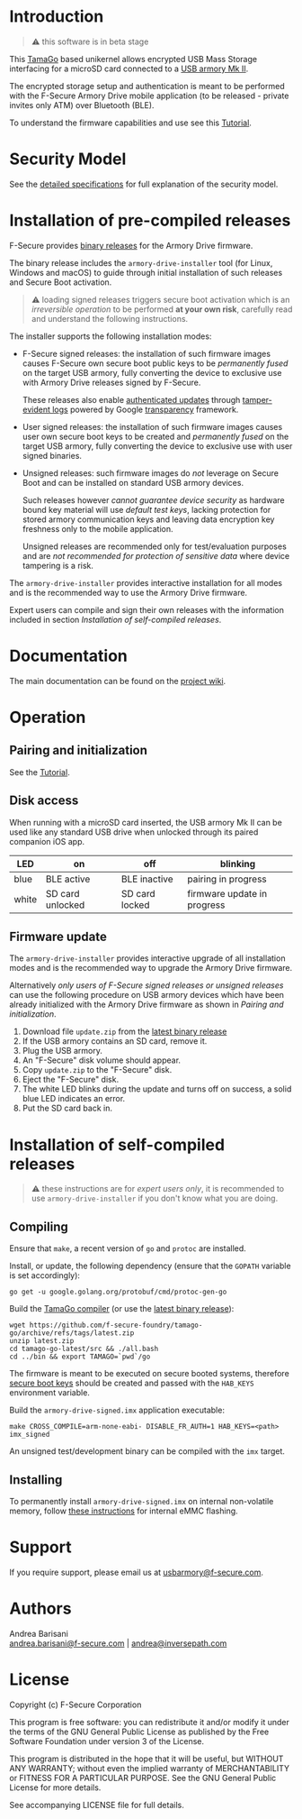 Introduction
============

> :warning: this software is in beta stage

This [TamaGo](https://github.com/f-secure-foundry/tamago) based unikernel
allows encrypted USB Mass Storage interfacing for a microSD card connected to a
[USB armory Mk II](https://github.com/f-secure-foundry/usbarmory/wiki).

The encrypted storage setup and authentication is meant to be performed with
the F-Secure Armory Drive mobile application (to be released - private invites only
ATM) over Bluetooth (BLE).

To understand the firmware capabilities and use see this
[Tutorial](https://github.com/f-secure-foundry/armory-drive/wiki/Tutorial).

Security Model
==============

See the [detailed specifications](https://github.com/f-secure-foundry/armory-drive/wiki/Specifications)
for full explanation of the security model.

Installation of pre-compiled releases
=====================================

F-Secure provides [binary releases](https://github.com/f-secure-foundry/armory-drive/releases)
for the Armory Drive firmware.

The binary release includes the `armory-drive-installer` tool (for Linux,
Windows and macOS) to guide through initial installation of such releases and
Secure Boot activation.

> :warning: loading signed releases triggers secure boot activation which is an
> *irreversible operation* to be performed **at your own risk**, carefully
> read and understand the following instructions.

The installer supports the following installation modes:

* F-Secure signed releases: the installation of such firmware images
  causes F-Secure own secure boot public keys to be *permanently fused* on the
  target USB armory, fully converting the device to exclusive use with Armory
  Drive releases signed by F-Secure.

  These releases also enable [authenticated updates](https://github.com/f-secure-foundry/armory-drive/wiki/Firmware-Transparency)
  through [tamper-evident logs](https://github.com/f-secure-foundry/armory-drive-log)
  powered by Google [transparency](https://transparency.dev/) framework.

* User signed releases: the installation of such firmware images
  causes user own secure boot keys to be created and *permanently fused* on the
  target USB armory, fully converting the device to exclusive use with user
  signed binaries.

* Unsigned releases: such firmware images do *not* leverage on Secure Boot and
  can be installed on standard USB armory devices.

  Such releases however *cannot guarantee device security* as hardware bound
  key material will use *default test keys*, lacking protection for stored armory
  communication keys and leaving data encryption key freshness only to the mobile
  application.

  Unsigned releases are recommended only for test/evaluation purposes and are
  *not recommended for protection of sensitive data* where device tampering is a
  risk.

The `armory-drive-installer` provides interactive installation for all modes
and is the recommended way to use the Armory Drive firmware.

Expert users can compile and sign their own releases with the information
included in section _Installation of self-compiled releases_.

Documentation
=============

The main documentation can be found on the
[project wiki](https://github.com/f-secure-foundry/armory-drive/wiki).

Operation
=========

Pairing and initialization
--------------------------

See the [Tutorial](https://github.com/f-secure-foundry/armory-drive/wiki/Tutorial).

Disk access
-----------

When running with a microSD card inserted, the USB armory Mk II can be used
like any standard USB drive when unlocked through its paired companion iOS app.

| LED   | on               | off            | blinking                    |
|-------|------------------|----------------|-----------------------------|
| blue  | BLE active       | BLE inactive   | pairing in progress         |
| white | SD card unlocked | SD card locked | firmware update in progress |

Firmware update
---------------

The `armory-drive-installer` provides interactive upgrade of all installation
modes and is the recommended way to upgrade the Armory Drive firmware.

Alternatively *only users of F-Secure signed releases or unsigned releases* can
use the following procedure on USB armory devices which have been already
initialized with the Armory Drive firmware as shown in _Pairing and
initialization_.

  1. Download file `update.zip` from the [latest binary release](https://github.com/f-secure-foundry/armory-drive/releases/latest)
  2. If the USB armory contains an SD card, remove it.
  3. Plug the USB armory.
  4. An "F-Secure" disk volume should appear.
  6. Copy `update.zip` to the "F-Secure" disk.
  7. Eject the "F-Secure" disk.
  8. The white LED blinks during the update and turns off on success, a solid blue LED indicates an error.
  9. Put the SD card back in.

Installation of self-compiled releases
======================================

> :warning: these instructions are for *expert users only*, it is recommended
> to use `armory-drive-installer` if you don't know what you are doing.

Compiling
---------

Ensure that `make`, a recent version of `go` and `protoc` are installed.

Install, or update, the following dependency (ensure that the `GOPATH` variable
is set accordingly):

```
go get -u google.golang.org/protobuf/cmd/protoc-gen-go
```

Build the [TamaGo compiler](https://github.com/f-secure-foundry/tamago-go)
(or use the [latest binary release](https://github.com/f-secure-foundry/tamago-go/releases/latest)):

```
wget https://github.com/f-secure-foundry/tamago-go/archive/refs/tags/latest.zip
unzip latest.zip
cd tamago-go-latest/src && ./all.bash
cd ../bin && export TAMAGO=`pwd`/go
```

The firmware is meant to be executed on secure booted systems, therefore
[secure boot keys](https://github.com/f-secure-foundry/usbarmory/wiki/Secure-boot-(Mk-II))
should be created and passed with the `HAB_KEYS` environment variable.

Build the `armory-drive-signed.imx` application executable:

```
make CROSS_COMPILE=arm-none-eabi- DISABLE_FR_AUTH=1 HAB_KEYS=<path> imx_signed
```

An unsigned test/development binary can be compiled with the `imx` target.

Installing
----------

To permanently install `armory-drive-signed.imx` on internal non-volatile memory,
follow [these instructions](https://github.com/f-secure-foundry/usbarmory/wiki/Boot-Modes-(Mk-II)#flashing-bootable-images-on-externalinternal-media)
for internal eMMC flashing.

Support
=======

If you require support, please email us at usbarmory@f-secure.com.

Authors
=======

Andrea Barisani  
andrea.barisani@f-secure.com | andrea@inversepath.com  

License
=======

Copyright (c) F-Secure Corporation

This program is free software: you can redistribute it and/or modify it under
the terms of the GNU General Public License as published by the Free Software
Foundation under version 3 of the License.

This program is distributed in the hope that it will be useful, but WITHOUT ANY
WARRANTY; without even the implied warranty of MERCHANTABILITY or FITNESS FOR A
PARTICULAR PURPOSE. See the GNU General Public License for more details.

See accompanying LICENSE file for full details.
